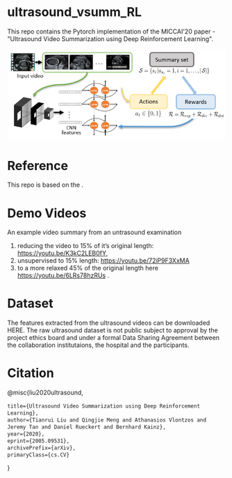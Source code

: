 # ultrasound_vsumm_RL


This repo contains the Pytorch implementation of the MICCAI'20 paper - "Ultrasound Video Summarization using Deep Reinforcement Learning". 

![overview](figures/overview_ifind.png)
# Reference
This repo is based on the .
# Demo Videos
An example video summary from an untrasound examination
1) reducing the video to 15% of it’s original length: https://youtu.be/K3kC2LEB0fY, 
2) unsupervised to 15% length: https://youtu.be/72iP9F3XxMA 
3) to a more relaxed 45% of the original length here https://youtu.be/6LRs78hzRUs .
# Dataset
The features extracted from the ultrasound videos can be downloaded HERE. The raw ultrasound dataset is not public subject to approval by the project ethics board and under a formal Data Sharing Agreement between the collaboration institutaions, the hospital and the participants.
# Citation

@misc{liu2020ultrasound,
    
    title={Ultrasound Video Summarization using Deep Reinforcement Learning},
    author={Tianrui Liu and Qingjie Meng and Athanasios Vlontzos and Jeremy Tan and Daniel Rueckert and Bernhard Kainz},
    year={2020}, 
    eprint={2005.09531},
    archivePrefix={arXiv},
    primaryClass={cs.CV}
}
